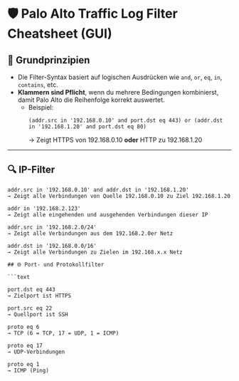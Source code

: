 # 🛡️ Palo Alto Traffic Log Filter Cheatsheet (GUI)

## 🧠 Grundprinzipien

- Die Filter-Syntax basiert auf logischen Ausdrücken wie `and`, `or`, `eq`, `in`, `contains`, etc.
- **Klammern sind Pflicht**, wenn du mehrere Bedingungen kombinierst, damit Palo Alto die Reihenfolge korrekt auswertet.
  - Beispiel:
    ```text
    (addr.src in '192.168.0.10' and port.dst eq 443) or (addr.dst in '192.168.1.20' and port.dst eq 80)
    ```
    → Zeigt HTTPS von 192.168.0.10 **oder** HTTP zu 192.168.1.20

---

## 🔍 IP-Filter

```text
addr.src in '192.168.0.10' and addr.dst in '192.168.1.20'
→ Zeigt alle Verbindungen von Quelle 192.168.0.10 zu Ziel 192.168.1.20

addr in '192.168.2.123'
→ Zeigt alle eingehenden und ausgehenden Verbindungen dieser IP

addr.src in '192.168.2.0/24'
→ Zeigt alle Verbindungen aus dem 192.168.2.0er Netz

addr.dst in '192.168.0.0/16'
→ Zeigt alle Verbindungen zu Zielen im 192.168.x.x Netz

## 🌐 Port- und Protokollfilter

```text

port.dst eq 443
→ Zielport ist HTTPS

port.src eq 22
→ Quellport ist SSH

proto eq 6
→ TCP (6 = TCP, 17 = UDP, 1 = ICMP)

proto eq 17
→ UDP-Verbindungen

proto eq 1
→ ICMP (Ping)
